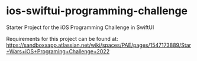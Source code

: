 # ios-swiftui-programming-challenge
Starter Project for the iOS Programming Challenge in SwiftUI

Requirements for this project can be found at: https://sandboxxapp.atlassian.net/wiki/spaces/PAE/pages/1547173889/Star+Wars+iOS+Programing+Challenge+2022
